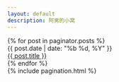 ```yaml
---
layout: default
description: 阿男的小窝
---
```


<div class="postlist">
    {% for post in paginator.posts %}
    <div class="overview">
        <div class="date">{{ post.date | date: "%b %d, %Y" }}</div>
        <div class="detail"><a href="{{ site.url }}{{ post.url }}">{{ post.title }}</a></div>
    </div>
    {% endfor %}
</div>
{% include pagination.html %}
